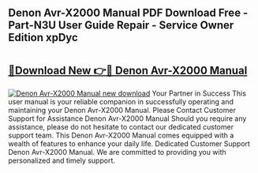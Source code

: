## Denon Avr-X2000 Manual PDF Download Free - Part-N3U User Guide Repair - Service Owner Edition xpDyc

# <h2><a href="http://bc35549.oget.top/?id=Denon+Avr-X2000+Manual">🔗Download New 👉🔴 Denon Avr-X2000 Manual</a></h2>

[![Denon Avr-X2000 Manual new download](https://i.imgur.com/5g1atiW.png)](http://bc35549.oget.top/?id=Denon+Avr-X2000+Manual)
Your Partner in Success This user manual is your reliable companion in successfully operating and maintaining your Denon Avr-X2000 Manual. Please Contact Customer Support for Assistance Denon Avr-X2000 Manual Should you require any assistance, please do not hesitate to contact our dedicated customer support team. This Denon Avr-X2000 Manual comes equipped with a wealth of features to enhance your daily life. Dedicated Customer Support Denon Avr-X2000 Manual. We are committed to providing you with personalized and timely support.
